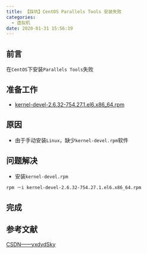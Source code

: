 ```yaml
---
title: 【踩坑】CentOS Parallels Tools 安装失败
categories:
  - 虚拟机
date: 2020-01-31 15:56:19
---
```


## 前言

在`CentOS`下安装`Parallels Tools`失败

<!-- more -->

## 准备工作

- [kernel-devel-2.6.32-754.27.1.el6.x86_64.rpm](http://mirror.ihep.ac.cn/cern/slc64/x86_64/yum/updates/repoview/kernel-devel.html)

## 原因

- 由于手动安装`Linux`，缺少`kernel-devel.rpm`软件

## 问题解决

- 安装`kernel-devel.rpm`

``` sh
rpm －i kernel-devel-2.6.32-754.27.1.el6.x86_64.rpm
```

## 完成

## 参考文献

[CSDN——yxdydSky](https://blog.csdn.net/yxdayd/article/details/48229415)

